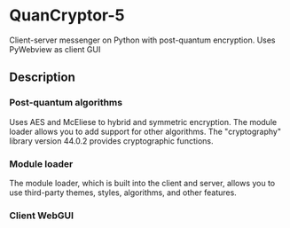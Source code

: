 # QuanCryptor-5
Client-server messenger on Python with post-quantum encryption. Uses PyWebview as client GUI


## Description

### Post-quantum algorithms
Uses AES and McEliese to hybrid and symmetric encryption. The module loader allows you to add support for other algorithms. The "cryptography" library version 44.0.2 provides cryptographic functions.

### Module loader
The module loader, which is built into the client and server, allows you to use third-party themes, styles, algorithms, and other features.

### Client WebGUI
